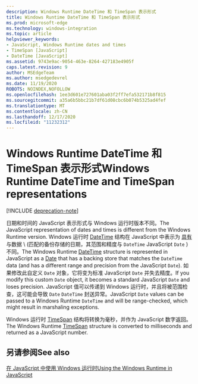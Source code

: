 ```yaml
---
description: Windows Runtime DateTime 和 TimeSpan 表示形式
title: Windows Runtime DateTime 和 TimeSpan 表示形式
ms.prod: microsoft-edge
ms.technology: windows-integration
ms.topic: article
helpviewer_keywords:
- JavaScript, Windows Runtime dates and times
- TimeSpan [JavaScript]
- DateTime [JavaScript]
ms.assetid: 9743e9ac-9054-463e-8264-427183e4905f
caps.latest.revision: 9
author: MSEdgeTeam
ms.author: msedgedevrel
ms.date: 11/19/2020
ROBOTS: NOINDEX,NOFOLLOW
ms.openlocfilehash: 1ee3d601e727601aba03f2ff7efa532171b8f815
ms.sourcegitcommit: a35a6b5bbc21b7df61d08cbc6b074b5325ad4fef
ms.translationtype: MT
ms.contentlocale: zh-CN
ms.lasthandoff: 12/17/2020
ms.locfileid: "11232312"
---
```

# <span data-ttu-id="c5e58-103">Windows Runtime DateTime 和 TimeSpan 表示形式</span><span class="sxs-lookup"><span data-stu-id="c5e58-103">Windows Runtime DateTime and TimeSpan representations</span></span>  

[!INCLUDE [deprecation-note](../includes/legacy-edge-note.md)]  

<span data-ttu-id="c5e58-104">日期和时间的 JavaScript 表示形式与 Windows 运行时版本不同。</span><span class="sxs-lookup"><span data-stu-id="c5e58-104">The JavaScript representation of dates and times is different from the Windows Runtime version.</span></span>  <span data-ttu-id="c5e58-105">Windows 运行时 [DateTime][UwpWindowsFoundationDatetime] 结构在 JavaScript 中表示为 [具有][MDNDate] 与数据 \ (匹配的备份存储的日期，其范围和精度与 `DateTime` JavaScript `Date` \) 不同。</span><span class="sxs-lookup"><span data-stu-id="c5e58-105">The Windows Runtime [DateTime][UwpWindowsFoundationDatetime] structure is represented in JavaScript as a [Date][MDNDate] that has a backing store that matches the `DateTime` data \(and has a different range and precision from the JavaScript `Date`\).</span></span>  <span data-ttu-id="c5e58-106">如果修改此自定义 `Date` 对象，它将变为标准 JavaScript `Date` 并失去精度。</span><span class="sxs-lookup"><span data-stu-id="c5e58-106">If you modify this custom `Date` object, it becomes a standard JavaScript `Date` and loses precision.</span></span>  <span data-ttu-id="c5e58-107">JavaScript 值可以传递到 Windows 运行时，并且将被范围检查，这可能会导致 `Date` `DateTime` 封送异常。</span><span class="sxs-lookup"><span data-stu-id="c5e58-107">JavaScript `Date` values can be passed to a Windows Runtime `DateTime` and will be range-checked, which might result in marshaling exceptions.</span></span>  

 <span data-ttu-id="c5e58-108">Windows 运行时 [TimeSpan][UwpWindowsFoundationTimespan] 结构将转换为毫秒，并作为 JavaScript 数字返回。</span><span class="sxs-lookup"><span data-stu-id="c5e58-108">The Windows Runtime [TimeSpan][UwpWindowsFoundationTimespan] structure is converted to milliseconds and returned as a JavaScript number.</span></span>  

## <span data-ttu-id="c5e58-109">另请参阅</span><span class="sxs-lookup"><span data-stu-id="c5e58-109">See also</span></span>  

[<span data-ttu-id="c5e58-110">在 JavaScript 中使用 Windows 运行时</span><span class="sxs-lookup"><span data-stu-id="c5e58-110">Using the Windows Runtime in JavaScript</span></span>][WindowsRuntimeJavascript]  

<!-- links -->  

[WindowsRuntimeJavascript]: ./using-the-windows-runtime-in-javascript.md "在 JavaScript 中使用 Windows 运行时 |Microsoft Docs"  

[UwpWindowsFoundationDatetime]: /uwp/api/Windows.Foundation.DateTime "DateTime 结构 |Microsoft Docs"  
[UwpWindowsFoundationTimespan]: /uwp/api/windows.foundation.timespan "TimeSpan 结构 |Microsoft Docs"  

[MDNDate]: https://developer.mozilla.org/docs/Web/JavaScript/Reference/Global_Objects/Date "日期 |MDN"  
